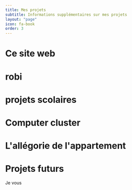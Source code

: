 ```yaml
---
title: Mes projets
subtitle: Informations supplémentaires sur mes projets
layout: "page"
icon: fa-book
order: 3
---
```

Ce site web
======


robi
======


projets scolaires
======


Computer cluster
======


L'allégorie de l'appartement
======


Projets futurs
======

Je vous
